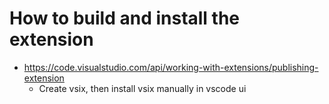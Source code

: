# How to build and install the extension

- https://code.visualstudio.com/api/working-with-extensions/publishing-extension
	- Create vsix, then install vsix manually in vscode ui 
